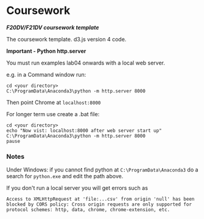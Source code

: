 # Coursework

_**F20DV/F21DV coursework template**_

The coursework template. d3.js version 4 code.


**Important - Python http.server**

You must run examples lab04 onwards with a local web server.

e.g. in a Command window run:

```
cd <your directory>
C:\ProgramData\Anaconda3\python -m http.server 8000
```

Then point Chrome at `localhost:8000`

For longer term use create a .bat file:

```
cd <your directory>
echo "Now vist: localhost:8000 after web server start up"
C:\ProgramData\Anaconda3\python -m http.server 8000
pause
```

### Notes

Under Windows: if you cannot find python at `C:\ProgramData\Anaconda3` do a search for `python.exe` and edit the path above.

If you don't run a local server you will get errors such as

`Access to XMLHttpRequest at 'file:...csv' from origin 'null' has been blocked by CORS policy: Cross origin requests are only supported for protocol schemes: http, data, chrome, chrome-extension, etc.`

